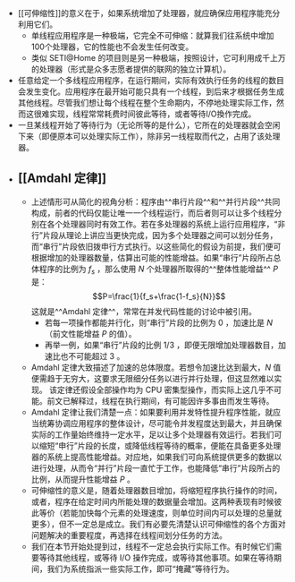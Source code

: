 - [[可伸缩性]]的意义在于，如果系统增加了处理器，就应确保应用程序能充分利用它们。
	- 单线程应用程序是一种极端，它完全不可伸缩：就算我们往系统中增加100个处理器，它的性能也不会发生任何改变。
	- 类似 SETI@Home 的项目则是另一种极端，按照设计，它可利用成千上万的处理器（形式是众多志愿者提供的联网的独立计算机）。
- 任意给定一个多线程应用程序，在运行期间，实际有效执行任务的线程的数目会发生变化。应用程序在最开始可能只具有一个线程，到后来才根据任务生成其他线程。尽管我们想让每个线程在整个生命期内，不停地处理实际工作，然而这很难实现，线程常常耗费时间彼此等待，或者等待I/O換作完成。
- 一旦某线程开始了等待行为（无论所等的是什么），它所在的处理器就会空闲下来（即便原本可以处理实际工作），除非另一线程取而代之，占用了该处理器。
- ## [[Amdahl 定律]]
	- 上述情形可从简化的视角分析：程序由^^串行片段^^和^^并行片段^^共同构成，前者的代码仅能让唯一一个线程运行，而后者则可以让多个线程分别在各个处理器同时有效工作。若在多处理器的系统上运行应用程序，“非行”片段从理论上讲应当更快完成，因为多个处理器之间可以划分任务，而“串行”片段依旧拨申行方式执行。以这些简化的假设为前提，我们便可根据增加的处理器数量，估算出可能的性能增益。如果“串行”片段所占总体程序的比例为 $f_s$ ，那么使用 $N$ 个处理器所取得的^^整体性能增益^^ $P$ 是：
	  $$P=\frac{1}{f_s+\frac{1-f_s}{N}}$$
	  这就是^^Amdahl 定律^^，常常在并发代码性能的讨论中被引用。
		- 若每一项操作都能并行化，则“串行”片段的比例为 $0$ ，加速比是 $N$（前文性能增益 $P$ 的值）。
		- 再举一例，如果“串行”片段的比例 $1/3$ ，即便无限增加处理器数目，加速比也不可能超过 $3$ 。
	- Amdahl 定律大致描述了加速的总体限度。若想令加速比达到最大，$N$ 值便需趋于无穷大，这要求无限细分任务以进行并行处理，但这显然难以实现。
	  该定律还假设全部操作均为 CPU 密集型操作，而实际上这几乎不可能。前文已解释过，线程在执行期间，有可能因许多事由而发生等待。
	- Amdahl 定律让我们清楚一点：如果要利用并发特性提升程序性能，就应当统筹协调应用程序的整体设计，尽可能令并发程度达到最大，并且确保实际的工作量始终维持一定水平，足以让多个处理器有效运行。若我们可以缩短“申行”片段的长度，或降低线程等待的概率，便能在具备更多处理器的系统上提高性能增益。对应地，如果我们可向系统提供更多的数据以进行处理，从而令“并行”片段一直忙于工作，也能降低“串行”片段所占的比例，从而提升性能增益 $P$ 。
	- 可伸缩性的意义是，随着处理器数目增加，将缩短程序执行操作的时间，或者，程序在给定时间内所能处理的数据量会增加。这两种表现有时候彼此等价（若能加快每个元素的处理速度，则单位时间内可以处理的总量就更多），但不一定总是成立。我们有必要先清楚认识可伸缩性的各个方面对问题解决的重要程度，再选择在线程间划分任务的方法。
	- 我们在本节开始处提到过，线程不一定总会执行实际工作。有时候它们需要等待其他线程，或等待 I/O 操作完成，或等待其他事项。如果在等待期间，我们为系统指派一些实际工作，即可“掩藏”等待行为。